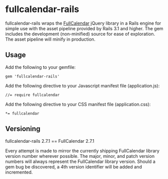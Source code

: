 # fullcalendar-rails

fullcalendar-rails wraps the [FullCalendar](http://fullcalendar.io/) jQuery library in a Rails engine for simple use with the asset pipeline provided by Rails 3.1 and higher. The gem includes the development (non-minified) source for ease of exploration. The asset pipeline will minify in production.

## Usage

Add the following to your gemfile:

```
gem 'fullcalendar-rails'
```

Add the following directive to your Javascript manifest file (application.js):

```
//= require fullcalendar
```

Add the following directive to your CSS manifest file (application.css):

```
*= fullcalendar
```

## Versioning

fullcalendar-rails 2.7.1 == FullCalendar 2.7.1

Every attempt is made to mirror the currently shipping FullCalendar library version number wherever possible. The major, minor, and patch version numbers will always represent the FullCalendar library version. Should a gem bug be discovered, a 4th version identifier will be added and incremented.
